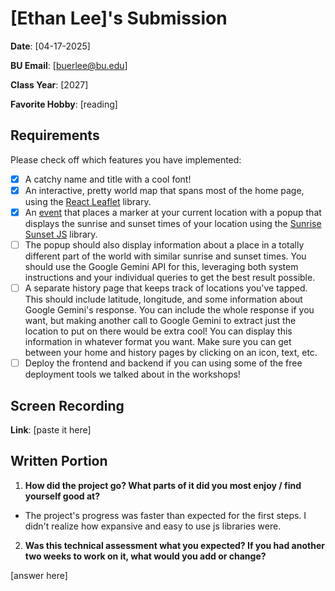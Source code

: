 # [Ethan Lee]'s Submission
**Date**: [04-17-2025]

**BU Email**: [buerlee@bu.edu]

**Class Year**: [2027]

**Favorite Hobby**: [reading]

## Requirements
Please check off which features you have implemented:
- [x] A catchy name and title with a cool font!
- [x] An interactive, pretty world map that spans most of the home page, using the [React Leaflet](https://react-leaflet.js.org/) library.
- [x] An [event](https://react-leaflet.js.org/docs/example-events/) that places a marker at your current location with a popup that displays the sunrise and sunset times of your location using the [Sunrise Sunset JS](https://www.npmjs.com/package/sunrise-sunset-js) library.
- [ ] The popup should also display information about a place in a totally different part of the world with similar sunrise and sunset times. You should use the Google Gemini API for this, leveraging both system instructions and your individual queries to get the best result possible.
- [ ] A separate history page that keeps track of locations you've tapped. This should include latitude, longitude, and some information about Google Gemini's response. You can include the whole response if you want, but making another call to Google Gemini to extract just the location to put on there would be extra cool! You can display this information in whatever format you want. Make sure you can get between your home and history pages by clicking on an icon, text, etc.
- [ ] Deploy the frontend and backend if you can using some of the free deployment tools we talked about in the workshops!

## Screen Recording 
**Link**: [paste it here]

## Written Portion
1. **How did the project go? What parts of it did you most enjoy / find yourself good at?**

- The project's progress was faster than expected for the first steps. I didn't realize how expansive and easy to use js libraries were.

2. **Was this technical assessment what you expected? If you had another two weeks to work on it, what would you add or change?**

[answer here]

